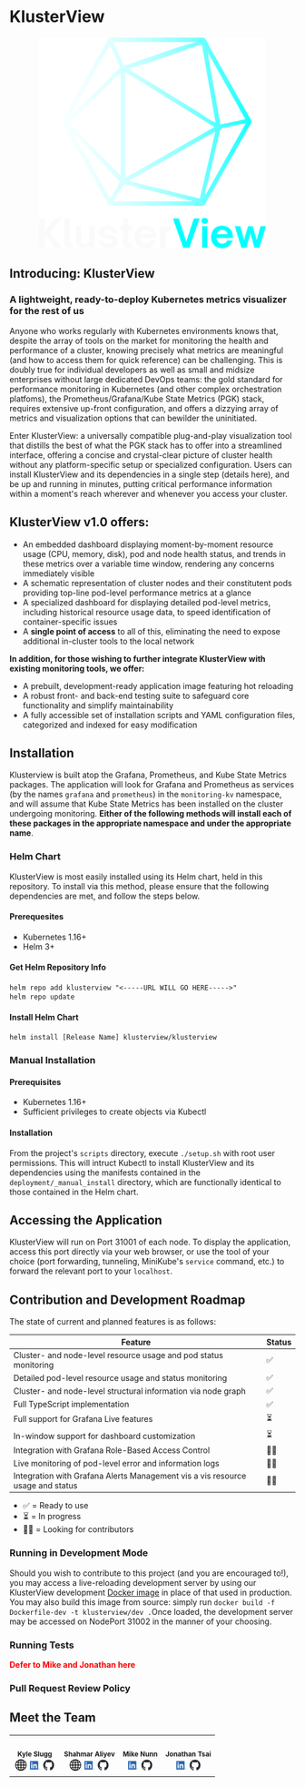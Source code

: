 # KlusterView

  <p align="center">
  <img src="./assets/Klusterview.png" style="width:400px"/>
  </p>

## Introducing: KlusterView

### A lightweight, ready-to-deploy Kubernetes metrics visualizer for the rest of us

Anyone who works regularly with Kubernetes environments knows that, despite the array of tools on the market for monitoring the health and performance of a cluster, knowing precisely what metrics are meaningful (and how to access them for quick reference) can be challenging. This is doubly true for individual developers as well as small and midsize enterprises without large dedicated DevOps teams: the gold standard for performance monitoring in Kubernetes (and other complex orchestration platfoms), the Prometheus/Grafana/Kube State Metrics (PGK) stack, requires extensive up-front configuration, and offers a dizzying array of metrics and visualization options that can bewilder the uninitiated.

Enter KlusterView: a universally compatible plug-and-play visualization tool that distills the best of what the PGK stack has to offer into a streamlined interface, offering a concise and crystal-clear picture of cluster health without any platform-specific setup or specialized configuration. Users can install KlusterView and its dependencies in a single step (details here), and be up and running in minutes, putting critical performance information within a moment's reach wherever and whenever you access your cluster.

## KlusterView v1.0 offers:

- An embedded dashboard displaying moment-by-moment resource usage (CPU, memory, disk), pod and node health status, and trends in these metrics over a variable time window, rendering any concerns immediately visible
- A schematic representation of cluster nodes and their constitutent pods providing top-line pod-level performance metrics at a glance
- A specialized dashboard for displaying detailed pod-level metrics, including historical resource usage data, to speed identification of container-specific issues
- A **single point of access** to all of this, eliminating the need to expose additional in-cluster tools to the local network

**In addition, for those wishing to further integrate KlusterView with existing monitoring tools, we offer:**

- A prebuilt, development-ready application image featuring hot reloading
- A robust front- and back-end testing suite to safeguard core functionality and simplify maintainability
- A fully accessible set of installation scripts and YAML configuration files, categorized and indexed for easy modification

## Installation

Klusterview is built atop the Grafana, Prometheus, and Kube State Metrics packages. The application will look for Grafana and Prometheus as services (by the names `grafana` and `prometheus`) in the `monitoring-kv` namespace, and will assume that Kube State Metrics has been installed on the cluster undergoing monitoring. **Either of the following methods will install each of these packages in the appropriate namespace and under the appropriate name**.

### Helm Chart

KlusterView is most easily installed using its Helm chart, held in this repository. To install via this method, please ensure that the following dependencies are met, and follow the steps below.

#### Prerequesites

- Kubernetes 1.16+
- Helm 3+

#### Get Helm Repository Info

```shell
helm repo add klusterview "<-----URL WILL GO HERE----->"
helm repo update
```

#### Install Helm Chart

```shell
helm install [Release Name] klusterview/klusterview
```

### Manual Installation

#### Prerequisites

- Kubernetes 1.16+
- Sufficient privileges to create objects via Kubectl

#### Installation

From the project's `scripts` directory, execute `./setup.sh` with root user permissions. This will intruct Kubectl to install KlusterView and its dependencies using the manifests contained in the `deployment/_manual_install` directory, which are functionally identical to those contained in the Helm chart.

## Accessing the Application

KlusterView will run on Port 31001 of each node. To display the application, access this port directly via your web browser, or use the tool of your choice (port forwarding, tunneling, MiniKube's `service` command, etc.) to forward the relevant port to your `localhost`.

## Contribution and Development Roadmap

The state of current and planned features is as follows:

| Feature                                                                        | Status |
| ------------------------------------------------------------------------------ | ------ |
| Cluster- and node-level resource usage and pod status monitoring               | ✅     |
| Detailed pod-level resource usage and status monitoring                        | ✅     |
| Cluster- and node-level structural information via node graph                  | ✅     |
| Full TypeScript implementation                                                 | ✅     |
| Full support for Grafana Live features                                         | ⏳     |
| In-window support for dashboard customization                                  | ⏳     |
| Integration with Grafana Role-Based Access Control                             | 🙏🏻     |
| Live monitoring of pod-level error and information logs                        | 🙏🏻     |
| Integration with Grafana Alerts Management vis a vis resource usage and status | 🙏🏻     |

- ✅ = Ready to use
- ⏳ = In progress
- 🙏🏻 = Looking for contributors

### Running in Development Mode

Should you wish to contribute to this project (and you are encouraged to!), you may access a live-reloading development server by using our KlusterView development [Docker image](https://hub.docker.com/repository/docker/kyleslugg/klusterview-dev/) in place of that used in production. You may also build this image from source: simply run `docker build -f Dockerfile-dev -t klusterview/dev .`Once loaded, the development server may be accessed on NodePort 31002 in the manner of your choosing.

### Running Tests

<span style="color:red">**Defer to Mike and Jonathan here**</span>

### Pull Request Review Policy

## Meet the Team

  <table>
  <tr>
    <td align="center" >
      <img src="https://avatars.githubusercontent.com/u/35903887?v=4" width="140px;" alt=""/>
      <br />
      <sub><b>Kyle Slugg</b></sub>
      <br />
      <div style="display:flex; align-items:center; justify-content:center;">
        <a href="http://www.kyleslugg.co"><img src='./assets/world-wide-web.png' style="width:20px; margin:3px;"/></a>
        <a href="https://www.linkedin.com/in/kyle-slugg/"><img src='./assets/LI-In-Bug.png' style="width:17px; margin: 3px;"/></a>
        <a href="https://github.com/kyleslugg"><img src="./assets/github-mark.png" style="width:20px; margin:3px;"/></a>
      </div>
    </td>
    <td align="center">
      <img src="https://avatars.githubusercontent.com/u/64520371?v=4" width="140px;" alt=""/>
      <br />
      <sub><b>Shahmar Aliyev</b></sub>
      <br />
        <div style="display:flex; align-items:center; justify-content:center;">
          <a href="https://shahmaraliyev.com/"><img src='./assets/world-wide-web.png' style="width:20px; margin:3px;"/></a>
              <a href="https://www.linkedin.com/in/shahmaraliyev/"><img src='./assets/LI-In-Bug.png' style="width:17px; margin: 3px;"/></a>
              <a href="https://github.com/ShahmarAliyev"><img src="./assets/github-mark.png" style="width:20px; margin:3px;"/></a>
        </div>
    </td>
    <td align="center">
      <img src="https://d2culxnxbccemt.cloudfront.net/craft/content/uploads/articles/uploads/2013/05/Screen-Shot-2013-05-14-at-11.51.11-AM.png" width="140px;" alt=""/>
      <br />
      <sub><b>Mike Nunn</b></sub>
      <br />
      <div style="display:flex; align-items:center; justify-content:center;">
        <a href="https://www.linkedin.com/in/mikenunn22/"><img src='./assets/LI-In-Bug.png' style="width:17px; margin: 3px;"/></a>
        <a href="https://github.com/24juice22"><img src="./assets/github-mark.png" style="width:20px; margin:3px;"/></a>
      </div>
    </td>
     <td align="center">
      <img src="https://d2culxnxbccemt.cloudfront.net/craft/content/uploads/articles/uploads/2013/05/Screen-Shot-2013-05-14-at-11.51.11-AM.png" width="140px;" alt=""/>
      <br />
      <sub><b>Jonathan Tsai</b></sub>
      <br />
      <div style="display:flex; align-items:center; justify-content:center;">
        <a href="https://www.linkedin.com/in/jonathan-tsai95/"><img src='./assets/LI-In-Bug.png' style="width:17px; margin: 3px;"/></a>
        <a href="https://github.com/jonathantsai1995"><img src="./assets/github-mark.png" style="width:20px; margin:3px;"/></a>
      </div>
    </td>
